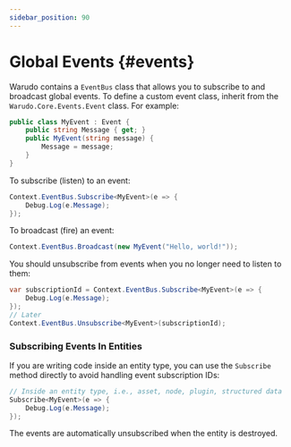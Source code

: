 ```yaml
---
sidebar_position: 90
---
```


# Global Events {#events}

Warudo contains a `EventBus` class that allows you to subscribe to and broadcast global events. To define a custom event class, inherit from the `Warudo.Core.Events.Event` class. For example:

```csharp
public class MyEvent : Event {
    public string Message { get; }
    public MyEvent(string message) {
        Message = message;
    }
}
```

To subscribe (listen) to an event:

```csharp
Context.EventBus.Subscribe<MyEvent>(e => {
    Debug.Log(e.Message);
});
```

To broadcast (fire) an event:

```csharp
Context.EventBus.Broadcast(new MyEvent("Hello, world!"));
```

You should unsubscribe from events when you no longer need to listen to them:

```csharp
var subscriptionId = Context.EventBus.Subscribe<MyEvent>(e => {
    Debug.Log(e.Message);
});
// Later
Context.EventBus.Unsubscribe<MyEvent>(subscriptionId);
```

### Subscribing Events In Entities

If you are writing code inside an entity type, you can use the `Subscribe` method directly to avoid handling event subscription IDs:

```csharp
// Inside an entity type, i.e., asset, node, plugin, structured data
Subscribe<MyEvent>(e => {
    Debug.Log(e.Message);
});
```

The events are automatically unsubscribed when the entity is destroyed.
